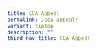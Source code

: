 ```yaml
---
title: CCA Appeal
permalink: /cca-appeal/
variant: tiptap
description: ""
third_nav_title: CCA Appeal
---
```

